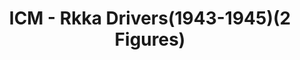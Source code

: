 ---
layout: product
title: "ICM - Rkka Drivers(1943-1945)(2 Figures)"
price: "TBA" 
desc: "N/A"
img_path: "/assets/img/ICM35643.webp"
brand: "N/A"
available: false
special_offer: false
new: false
soon: false
cat: "010000"
subcat: "013600"
subsubcat: "0N/A"
sifra: "ICM35643"
popular: false
spec: false
---
